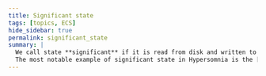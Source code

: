 ```yaml
---
title: Significant state
tags: [topics, ECS] 
hide_sidebar: true
permalink: significant_state
summary: |
  We call state **significant** if it is read from disk and written to disk.  
  The most notable example of significant state in Hypersomnia is the [``cosmos_solvable::significant``](cosmos_solvable#significant) field. 
---
```



